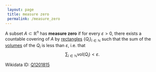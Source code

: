 ```yaml
---
 layout: page
 title: measure zero
 permalink: /measure_zero
---
```

A subset $A \subset\mathbb R^n$ has **measure zero** if for every $\varepsilon > 0$, there exists a countable covering of $A$ by [rectangles](https://defsmath.github.io/DefsMath/rectangle) $\{Q_i\}_{i\in\mathbb N}$ such that the sum of the [volumes](https://defsmath.github.io/DefsMath/volume) of the $Q_i$ is less than $\varepsilon$, i.e. that $$\sum_{i\in\mathbb N} \text{vol}(Q_i) < \varepsilon.$$

Wikidata ID: [Q1201815](https://www.wikidata.org/wiki/Q1201815)